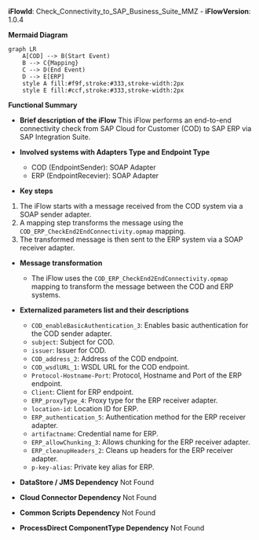 **iFlowId**: Check_Connectivity_to_SAP_Business_Suite_MMZ - **iFlowVersion**: 1.0.4

**Mermaid Diagram**
```mermaid
graph LR
    A[COD] --> B(Start Event)
    B --> C{Mapping}
    C --> D(End Event)
    D --> E[ERP]
    style A fill:#f9f,stroke:#333,stroke-width:2px
    style E fill:#ccf,stroke:#333,stroke-width:2px
```
**Functional Summary**
- **Brief description of the iFlow**
This iFlow performs an end-to-end connectivity check from SAP Cloud for Customer (COD) to SAP ERP via SAP Integration Suite.

- **Involved systems with Adapters Type and Endpoint Type**
    - COD (EndpointSender): SOAP Adapter
    - ERP (EndpointRecevier): SOAP Adapter

- **Key steps**
 1. The iFlow starts with a message received from the COD system via a SOAP sender adapter.
 2. A mapping step transforms the message using the `COD_ERP_CheckEnd2EndConnectivity.opmap` mapping.
 3. The transformed message is then sent to the ERP system via a SOAP receiver adapter.

- **Message transformation**
    - The iFlow uses the `COD_ERP_CheckEnd2EndConnectivity.opmap` mapping to transform the message between the COD and ERP systems.

- **Externalized parameters list and their descriptions**
    - `COD_enableBasicAuthentication_3`: Enables basic authentication for the COD sender adapter.
    - `subject`: Subject for COD.
    - `issuer`: Issuer for COD.
    - `COD_address_2`: Address of the COD endpoint.
    - `COD_wsdlURL_1`: WSDL URL for the COD endpoint.
    - `Protocol-Hostname-Port`: Protocol, Hostname and Port of the ERP endpoint.
    - `Client`: Client for ERP endpoint.
    - `ERP_proxyType_4`: Proxy type for the ERP receiver adapter.
    - `location-id`: Location ID for ERP.
    - `ERP_authentication_5`: Authentication method for the ERP receiver adapter.
    - `artifactname`: Credential name for ERP.
    - `ERP_allowChunking_3`: Allows chunking for the ERP receiver adapter.
    - `ERP_cleanupHeaders_2`: Cleans up headers for the ERP receiver adapter.
    - `p-key-alias`: Private key alias for ERP.

- **DataStore / JMS Dependency**
Not Found

- **Cloud Connector Dependency**
Not Found

- **Common Scripts Dependency**
Not Found

- **ProcessDirect ComponentType Dependency**
Not Found